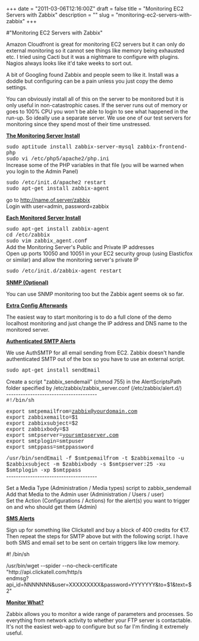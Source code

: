 +++
date = "2011-03-06T12:16:00Z"
draft = false
title = "Monitoring EC2 Servers with Zabbix"
description = ""
slug = "monitoring-ec2-servers-with-zabbix"
+++

#"Monitoring EC2 Servers with Zabbix"


 <div>Amazon Cloudfront is great for monitoring EC2 servers but it can only do external monitoring so it cannot see things like memory being exhausted etc. I tried using Cacti but it was a nightmare to configure with plugins. Nagios always looks like it'd take weeks to sort out.</div>
<p />
<div>A bit of Googling found Zabbix and people seem to like it. Install was a doddle but configuring can be a pain unless you just copy the demo settings.</div>
<p />
<div>You can obviously install all of this on the server to be monitored but it is only useful in non-catastrophic cases. If the server runs out of memory or goes to 100% CPU you won't be able to login to see what happened in the run-up. So ideally use a separate server. We use one of our test servers for monitoring since they spend most of their time unstressed.</div>
<p />
<p />
<div><strong><span style="text-decoration: underline;">The Monitoring Server Install</span></strong></div>
<p />
<div><span style="font-family: courier new, monospace;">sudo aptitude install zabbix-server-mysql zabbix-frontend-php</span></div>
<div><span style="font-family: courier new, monospace;">sudo vi /etc/php5/apache2/php.ini</span></div>
<div>Increase some of the PHP variables in that file (you will be warned when you login to the Admin Panel)</div>
<p />
<div><span style="font-family: courier new, monospace;">sudo /etc/init.d/apache2 restart</span></div>
<div><span style="font-family: courier new, monospace;">sudo apt-get install zabbix-agent</span></div>
<p />
<div>go to <a href="http://name.of.server/zabbix">http://name.of.server/zabbix</a></div>
<div>Login with user=admin, password=zabbix</div>
<p />
<div><strong><span style="text-decoration: underline;">Each Monitored Server Install</span></strong></div>
<p />
<div><span style="font-family: courier new, monospace;">sudo apt-get install zabbix-agent</span></div>
<div><span style="font-family: courier new, monospace;">cd /etc/zabbix</span></div>
<div><span style="font-family: courier new, monospace;">sudo vim zabbix_agent.conf</span></div>
<div>Add the Monitoring Server's Public and Private IP addresses</div>
<div>Open up ports 10050 and 10051 in your EC2 security group (using Elasticfox or similar) and allow the monitoring server's private IP</div>
<p />
<div><span style="font-family: courier new, monospace;">sudo /etc/init.d/zabbix-agent restart</span></div>
<p />
<div><strong><span style="text-decoration: underline;">SNMP (Optional)</span></strong></div>
<p />
<div>You can use SNMP monitoring too but the Zabbix agent seems ok so far.</div>
<p />
<p />
<div><strong><span style="text-decoration: underline;">Extra Config Afterwards</span></strong></div>
<p />
<div>The easiest way to start monitoring is to do a full clone of the demo localhost monitoring and just change the IP address and DNS name to the monitored server.</div>
<p />
<p />
<div><strong><span style="text-decoration: underline;">Authenticated SMTP Alerts</span></strong></div>
<p />
<div>We use AuthSMTP for all email sending from EC2. Zabbix doesn't handle authenticated SMTP out of the box so you have to use an external script.</div>
<p />
<div><span style="font-family: courier new, monospace;">sudo apt-get install sendEmail</span></div>
<p />
<div>Create a script "zabbix_sendemail" (chmod 755) in the AlertScriptsPath folder specified by /etc/zabbix/zabbix_server.conf (/etc/zabbix/alert.d/)</div>
<div>--------------------------------------</div>
<div><span style="font-family: courier new, monospace;">#!/bin/sh</span></div>
<p />
<div><span style="font-family: courier new, monospace;">export smtpemailfrom=<a href="mailto:zabbix@yourdomain.com">zabbix@yourdomain.com</a></span></div>
<div><span style="font-family: courier new, monospace;">export zabbixemailto=$1</span></div>
<div><span style="font-family: courier new, monospace;">export zabbixsubject=$2</span></div>
<div><span style="font-family: courier new, monospace;">export zabbixbody=$3</span></div>
<div><span style="font-family: courier new, monospace;">export smtpserver=<a href="http://yoursmtpserver.com">yoursmtpserver.com</a></span></div>
<div><span style="font-family: courier new, monospace;">export smtplogin=smtpuser</span></div>
<div><span style="font-family: courier new, monospace;">export smtppass=smtppassword</span></div>
<p />
<div><span style="font-family: courier new, monospace;">/usr/bin/sendEmail -f $smtpemailfrom -t $zabbixemailto -u $zabbixsubject -m $zabbixbody -s $smtpserver:25 -xu $smtplogin -xp $smtppass</span></div>
<div>--------------------------------------</div>
<p />
<div>Set a Media Type (Administration / Media types) script to zabbix_sendemail</div>
<div>Add that Media to the Admin user (Administration / Users / user)</div>
<div>
<div>Set the Action (Configurations / Actions) for the alert(s) you want to trigger on and who should get them (Admin)&nbsp;</div>
</div>
<p />
<div>
<div><strong><span style="text-decoration: underline;">SMS Alerts</span></strong></div>
<p />
<div>Sign up for something like Clickatell and buy a block of 400 credits for &euro;17. Then repeat the steps for SMTP above but with the following script. I have both SMS and email set to be sent on certain triggers like low memory.</div>
<p />
<div>
<div>#! /bin/sh</div>
<p />
<div>/usr/bin/wget --spider --no-check-certificate "http://api.clickatell.com/http/s</div>
<div>endmsg?api_id=NNNNNNN&amp;user=XXXXXXXXX&amp;password=YYYYYYY&amp;to=$1&amp;text=$2"</div>
</div>
</div>
<p />
<p />
<p />
<div><strong><span style="text-decoration: underline;">Monitor What?</span></strong></div>
<p />
<div>Zabbix allows you to monitor a wide range of parameters and processes. So everything from network activity to whether your FTP server is contactable. It's not the easiest web-app to configure but so far I'm finding it extremely useful.</div>
 